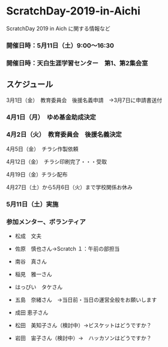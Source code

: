 # ScratchDay-2019-in-Aichi
ScratchDay 2019 in Aich に関する情報など

### 開催日時：5月11日（土）9:00～16:30
### 開催日時：天白生涯学習センター　第1、第2集会室

## スケジュール

3月1日（金）　教育委員会　後援名義申請　→3月7日に申請書送付

### 4月1日（月）　ゆめ基金助成決定

### 4月2日（火）　教育委員会　後援名義決定



4月5日（金）　チラシ作製依頼

4月12日（金）　チラシ印刷完了・・・受取

4月19日（金）チラシ配布


4月27日（土）から5月6日（火）まで学校関係お休み

### 5月11日（土）実施 

### 参加メンター、ボランティア
+ 松成　文夫

+ 佐原　慎也さん→Scratch １：午前の部担当

+ 南谷　真さん

+ 稲見　雅一さん

+ はっぴい　タケさん

+ 五島　奈緒さん　→当日前・当日の運営全般をお願いします

+ 成田 恵子さん

+ 松田　美知子さん（検討中）→ビスケットはどうですか？

+ 岩田　宙子さん（検討中）→　ハッカソンはどうですか？

